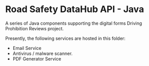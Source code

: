  
# Road Safety DataHub API - Java 

A series of Java components supporting the digital forms Driving Prohibition Reviews project. 

Presently, the following services are hosted in this folder:
  
- Email Service
- Antivirus / malware scanner.
- PDF Generator Service
 